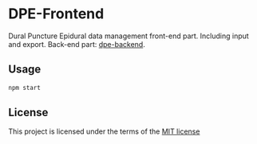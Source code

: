 # DPE-Frontend

Dural Puncture Epidural data management front-end part. Including input and export. Back-end part: [dpe-backend][back-end].

[back-end]: https://github.com/fatalxiao/dpe-backend

## Usage

```bash
npm start
```

## License

This project is licensed under the terms of the
[MIT license](https://github.com/fatalxiao/dpe-frontend/blob/master/LICENSE)